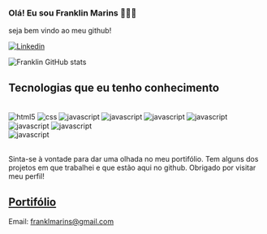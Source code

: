 
### Olá! Eu sou Franklin Marins 🙋🏽‍♂️ 
seja bem vindo ao meu github!

[![Linkedin](https://img.shields.io/badge/LinkedIn-0077B5?style=for-the-badge&logo=linkedin&logoColor=white)](https://www.linkedin.com/in/franklin-marins/)

![Franklin GitHub stats](https://github-readme-stats.vercel.app/api?username=franklmarins&show_icons=true&theme=dracula)

## Tecnologias que eu tenho conhecimento

<div style="display: inline_block"><br/>
  <img align="center" alt="html5" src="https://img.shields.io/badge/HTML5-E34F26?style=for-the-badge&logo=html5&logoColor=white">
  <img align="center" alt="css" src="https://img.shields.io/badge/CSS3-1572B6?style=for-the-badge&logo=css3&logoColor=white">
  <img align="center" alt="javascript" src="https://img.shields.io/badge/JavaScript-F7DF1E?style=for-the-badge&logo=javascript&logoColor=black">
  <img align="center" alt="javascript" src="https://img.shields.io/badge/React-20232A?style=for-the-badge&logo=react&logoColor=61DAFB">
  <img align="center" alt="javascript" src="https://img.shields.io/badge/TypeScript-007ACC?style=for-the-badge&logo=typescript&logoColor=white">
  <img align="center" alt="javascript" src="https://img.shields.io/badge/Node.js-43853D?style=for-the-badge&logo=node.js&logoColor=white">
  <img align="center" alt="javascript" src="https://img.shields.io/badge/Python-14354C?style=for-the-badge&logo=python&logoColor=white">
  <img align="center" alt="javascript" src="https://img.shields.io/badge/Django-092E20?style=for-the-badge&logo=django&logoColor=white">
  <br/>
  <img align="center" alt="javascript" src="https://img.shields.io/badge/PostgreSQL-316192?style=for-the-badge&logo=postgresql&logoColor=white">  
</div><br/>

Sinta-se à vontade para dar uma olhada no meu portifólio. Tem alguns dos projetos em que trabalhei e que estão aqui no github. Obrigado por visitar meu perfil!

## [Portifólio](https://portfolio-franklmarins.vercel.app/)

Email: franklmarins@gmail.com
